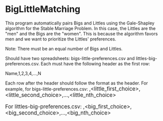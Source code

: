 # BigLittleMatching

This program automatically pairs Bigs and Littles using the Gale-Shapley algorithm for the Stable Marriage Problem. 
In this case, the Littles are the "men" and the Bigs are the "women". This is because the algorithm favors men and we want to prioritize the Littles' preferences.

Note: There must be an equal number of Bigs and Littles.

Should have two spreadsheets: bigs-little-preferences.csv and littles-big-preferences.csv. Each must have the following header as the first row:

Name,1,2,3,4,...,N

Each row after the header should follow the format as the header. 
For example, for bigs-little-preferences.csv:
<big>,<little_first_choice>,<little_second_choice>,...,<little_nth_choice>

For littles-big-preferences.csv:
<little>,<big_first_choice>,<big_second_choice>,...,<big_nth_choice>
